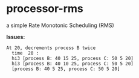 # processor-rms
a simple Rate Monotonic Scheduling (RMS) 

  **Issues:**
  
    At 20, decrements process B twice
      time  20 :
      hi3 [process B: 40 15 25, process C: 50 5 20]
      hi3 [process B: 40 10 25, process C: 50 5 20]
      [process B: 40 5 25, process C: 50 5 20] 
  
